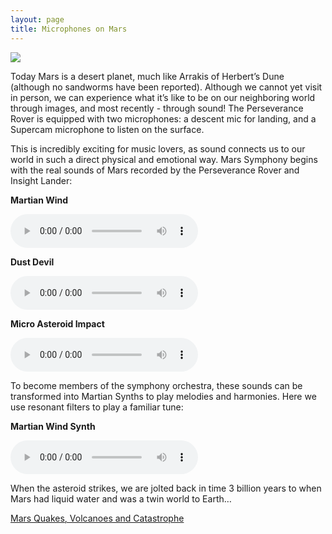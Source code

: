 ```yaml
---
layout: page
title: Microphones on Mars
---
```


<img src="/assets/Perseverance Microphones.webp">

Today Mars is a desert planet, much like Arrakis of Herbert’s Dune (although no sandworms have been
reported). Although we cannot yet visit in person, we can experience what it’s like to be on our
neighboring world through images, and most recently - through sound! The Perseverance Rover is
equipped with two microphones: a descent mic for landing, and a Supercam microphone to listen on the
surface.

This is incredibly exciting for music lovers, as sound connects us to our world in such a direct
physical and emotional way. Mars Symphony begins with the real sounds of Mars recorded by the
Perseverance Rover and Insight Lander:

**Martian Wind**

<audio controls src="/assets/Martian Wind.m4a"></audio>

**Dust Devil**

<audio controls src="/assets/Dust Devil.m4a"></audio>

**Micro Asteroid Impact**

<audio controls src="/assets/Micro Asteroid.m4a"></audio>

To become members of the symphony orchestra, these sounds can be transformed into Martian Synths to
play melodies and harmonies. Here we use resonant filters to play a familiar tune:

**Martian Wind Synth**

<audio controls src="/assets/Martian Wind Synth.m4a"></audio>

When the asteroid strikes, we are jolted back in time 3 billion years to when Mars had liquid water
and was a twin world to Earth…

<a class="link" href="/mars-quakes">Mars Quakes, Volcanoes and Catastrophe</a>
